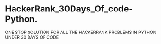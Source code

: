 # HackerRank_30Days_Of_code-Python.
ONE STOP SOLUTION FOR ALL THE HACKERRANK PROBLEMS IN PYTHON UNDER 30 DAYS OF CODE
